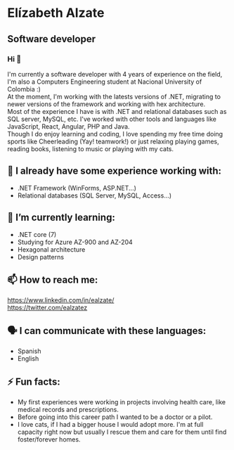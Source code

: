 # Elízabeth Alzate 
## Software developer
### Hi  👋
 
I'm currently a software developer with 4 years of experience on the field, I'm also a Computers Engineering student at Nacional University of Colombia :) <br/>
At the moment, I'm working with the latests versions of .NET, migrating to newer versions of the framework and working with hex architecture. <br/>
Most of the experience I have is with .NET and relational databases such as SQL server, MySQL, etc. I've worked with other tools and languages like JavaScript, React, Angular, PHP and  Java. <br/>
Though I do enjoy learning and coding, I love spending my free time doing sports like Cheerleading (Yay! teamwork!) or just relaxing playing games, reading books, listening to music or playing with my cats.


## 🌳 I already have some experience working with:
* .NET Framework (WinForms, ASP.NET...)
* Relational databases (SQL Server, MySQL, Access...)

## 🌱 I’m currently learning:
* .NET core (7)
* Studying for Azure AZ-900 and AZ-204
* Hexagonal architecture
* Design patterns

## 📫 How to reach me:
https://www.linkedin.com/in/ealzate/  <br/>
https://twitter.com/ealzatez <br/>

## 🗣️ I can communicate with these languages: 
* Spanish 
* English
 
## ⚡ Fun facts:
* My first experiences were working in projects involving health care, like medical records and prescriptions. 
* Before going into this career path I wanted to be a doctor or a pilot. 
* I love cats, if I had a bigger house I would adopt more. I'm at full capacity right now but usually I rescue them and care for them until find foster/forever homes.

<!--
**Elizalzate/ElizAlzate** is a ✨ _special_ ✨ repository because its `README.md` (this file) appears on your GitHub profile.

Here are some ideas to get you started:

- 🔭 I’m currently working on ...
- 🌱 I’m currently learning ...
- 👯 I’m looking to collaborate on ...
- 🤔 I’m looking for help with ... :)
- 💬 Ask me about ... 
- 📫 How to reach me: ... 
- 😄 Pronouns: ...  
- ⚡ Fun fact: ...
p
-->
